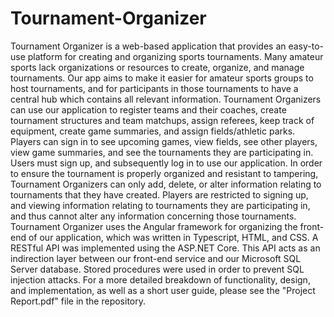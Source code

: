 # Tournament-Organizer
Tournament Organizer is a web-based application that provides an easy-to-use platform for creating and organizing sports tournaments. Many amateur sports lack organizations or resources to create, organize, and manage tournaments. Our app aims to make it easier for amateur sports groups to host tournaments, and for participants in those tournaments to have a central hub which contains all relevant information.
Tournament Organizers can use our application to register teams and their coaches, create tournament structures and team matchups, assign referees, keep track of equipment, create game summaries, and assign fields/athletic parks.
Players can sign in to see upcoming games, view fields, see other players, view game summaries, and see the tournaments they are participating in.
Users must sign up, and subsequently log in to use our application. In order to ensure the tournament is properly organized and resistant to tampering, Tournament Organizers can only add, delete, or alter information relating to tournaments that they have created. Players are restricted to signing up, and viewing information relating to tournaments they are participating in, and thus cannot alter any information concerning those tournaments.
Tournament Organizer uses the Angular framework for organizing the front-end of our application, which was written in Typescript, HTML, and CSS. A RESTful API was implemented using the ASP.NET Core. This API acts as an indirection layer between our front-end service and our Microsoft SQL Server database. Stored procedures were used in order to prevent SQL injection attacks.
For a more detailed breakdown of functionality, design, and implementation, as well as a short user guide, please see the "Project Report.pdf" file in the repository.

